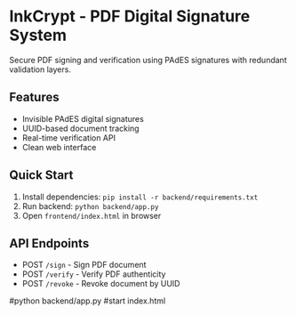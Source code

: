# InkCrypt - PDF Digital Signature System

Secure PDF signing and verification using PAdES signatures with redundant validation layers.

## Features
- Invisible PAdES digital signatures
- UUID-based document tracking
- Real-time verification API
- Clean web interface

## Quick Start
1. Install dependencies: `pip install -r backend/requirements.txt`
2. Run backend: `python backend/app.py`
3. Open `frontend/index.html` in browser

## API Endpoints
- POST `/sign` - Sign PDF document
- POST `/verify` - Verify PDF authenticity
- POST `/revoke` - Revoke document by UUID

#python backend/app.py
#start index.html

